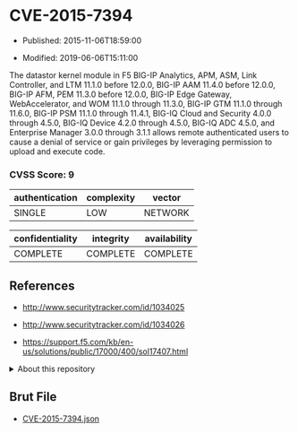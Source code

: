 # CVE-2015-7394

- Published: 2015-11-06T18:59:00

- Modified: 2019-06-06T15:11:00

The datastor kernel module in F5 BIG-IP Analytics, APM, ASM, Link Controller, and LTM 11.1.0 before 12.0.0, BIG-IP AAM 11.4.0 before 12.0.0, BIG-IP AFM, PEM 11.3.0 before 12.0.0, BIG-IP Edge Gateway, WebAccelerator, and WOM 11.1.0 through 11.3.0, BIG-IP GTM 11.1.0 through 11.6.0, BIG-IP PSM 11.1.0 through 11.4.1, BIG-IQ Cloud and Security 4.0.0 through 4.5.0, BIG-IQ Device 4.2.0 through 4.5.0, BIG-IQ ADC 4.5.0, and Enterprise Manager 3.0.0 through 3.1.1 allows remote authenticated users to cause a denial of service or gain privileges by leveraging permission to upload and execute code.

### CVSS Score: **9**

| authentication | complexity | vector |
| --- | --- | --- |
| SINGLE | LOW | NETWORK |

| confidentiality | integrity | availability |
| --- | --- | --- |
| COMPLETE | COMPLETE | COMPLETE |

## References

* http://www.securitytracker.com/id/1034025

* http://www.securitytracker.com/id/1034026

* https://support.f5.com/kb/en-us/solutions/public/17000/400/sol17407.html

<details>
<summary>About this repository</summary> 

  This repository is part of the project [Live Hack CVE](https://github.com/Live-Hack-CVE). Main website can be found [www.live-hack.org](https://www.live-hack.org) 
  
  Made by [Sn0wAlice](https://github.com/Sn0wAlice) for the people that care about security and need to have a feed of the latest CVEs. Hope you enjoy it, don't forget to star the repo and follow me on [Twitter](https://twitter.com/Sn0wAlice) and [Github](https://github.com/Sn0wAlice). And that is my [personnal website](https://www.alice-snow.me/)

  - [Home Page](https://github.com/Live-Hack-CVE)
  - [Framework](https://github.com/Live-Hack-CVE/cve-framework)
  - [CVE database](https://github.com/Live-Hack-CVE/full_database)
  - [Changelog](https://github.com/Live-Hack-CVE/Changelog)
</details>

## Brut File

* [CVE-2015-7394.json](https://raw.githubusercontent.com/Live-Hack-CVE/full_database/main/cves/2015/CVE-2015-7394.json)

